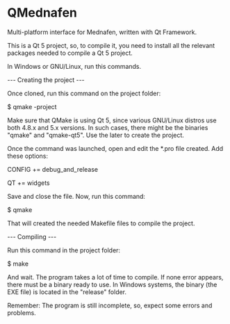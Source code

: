 QMednafen
=========

Multi-platform interface for Mednafen, written with Qt Framework.

This is a Qt 5 project, so, to compile it, you need to install all the relevant packages needed to compile a Qt 5 project.

In Windows or GNU/Linux, run this commands.

--- Creating the project ---

Once cloned, run this command on the project folder:

   $ qmake -project

Make sure that QMake is using Qt 5, since various GNU/Linux distros use both 4.8.x and 5.x versions. In such cases, there might be the binaries "qmake" and "qmake-qt5". Use the later to create the project.

Once the command was launched, open and edit the *.pro file created. Add these options:

CONFIG += debug_and_release

QT += widgets

Save and close the file. Now, run this command:

   $ qmake

That will created the needed Makefile files to compile the project.

--- Compiling ---

Run this command in the project folder:

   $ make
   
And wait. The program takes a lot of time to compile. If none error appears, there must be a binary ready to use. In Windows systems, the binary (the EXE file) is located in the "release" folder.

Remember: The program is still incomplete, so, expect some errors and problems.
